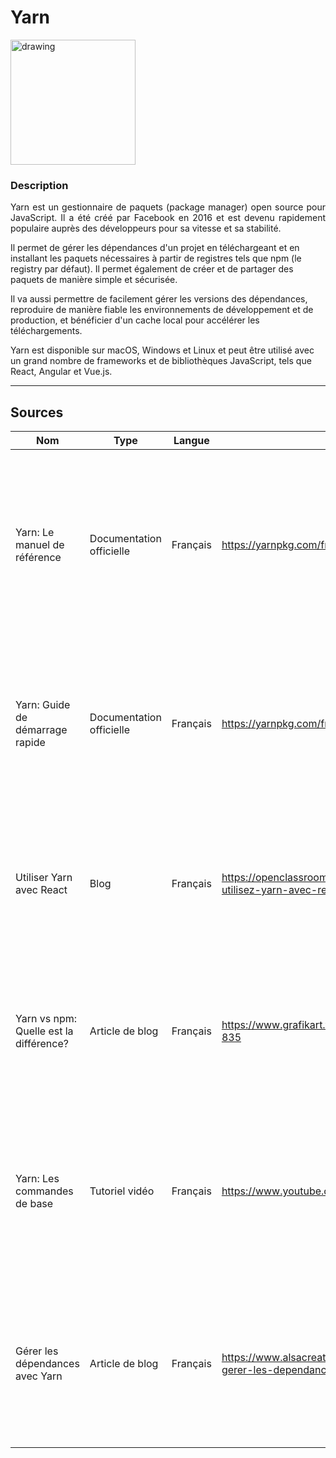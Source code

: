 # Yarn

<img src="https://upload.wikimedia.org/wikipedia/commons/thumb/1/11/Yarn-logo-kitten.svg/320px-Yarn-logo-kitten.svg.png" alt="drawing" width="200"/>

### Description

<p style="text-align: justify">
Yarn est un gestionnaire de paquets (package manager) open source pour JavaScript. Il a été créé par Facebook en 2016 et est devenu rapidement populaire auprès des développeurs pour sa vitesse et sa stabilité.

Il permet de gérer les dépendances d'un projet en téléchargeant et en installant les paquets nécessaires à partir de registres tels que npm (le registry par défaut). Il permet également de créer et de partager des paquets de manière simple et sécurisée.

Il va aussi permettre de facilement gérer les versions des dépendances, reproduire de manière fiable les environnements de développement et de production, et bénéficier d'un cache local pour accélérer les téléchargements.

Yarn est disponible sur macOS, Windows et Linux et peut être utilisé avec un grand nombre de frameworks et de bibliothèques JavaScript, tels que React, Angular et Vue.js.

<hr>

## Sources

Nom | Type                     | Langue   | Lien                                                                                                  | Description                                                                                                                 | Tags                                  | Note 
 --- |--------------------------|----------|-------------------------------------------------------------------------------------------------------|-----------------------------------------------------------------------------------------------------------------------------|---------------------------------------|------
Yarn: Le manuel de référence | Documentation officielle | Français | https://yarnpkg.com/fr/docs/ | Cette source fournit une documentation complète sur l'utilisation de Yarn en français, y compris les commandes de base, les configurations, les dépendances et bien plus encore. | Documentation officielle, manuel de référence, français | 10/10 |
Yarn: Guide de démarrage rapide | Documentation officielle | Français | https://yarnpkg.com/fr/docs/getting-started | Ce guide de démarrage rapide en français fournit une introduction rapide à Yarn et aux commandes de base nécessaires pour démarrer un projet. | Documentation officielle, démarrage rapide, français | 9/10 |
Utiliser Yarn avec React | Blog | Français | https://openclassrooms.com/fr/courses/6390246-utilisez-yarn-avec-react | Cet article de blog en français explique comment utiliser Yarn avec React pour gérer les dépendances et améliorer la gestion des projets. | Blog, React, français | 8/10 |
Yarn vs npm: Quelle est la différence? | Article de blog | Français | https://www.grafikart.fr/tutoriels/yarn-vs-npm-835 | Cet article de blog en français compare Yarn et npm et explique les différences entre les deux gestionnaires de paquets JavaScript. | Blog, npm, français | 7/10 |
Yarn: Les commandes de base | Tutoriel vidéo | Français | https://www.youtube.com/watch?v=U6BtU6vgN4g | Ce tutoriel vidéo en français présente les commandes de base de Yarn et comment les utiliser pour gérer les dépendances et les paquets de votre projet. | Tutoriel vidéo, commandes de base, français | 6/10 |
Gérer les dépendances avec Yarn | Article de blog | Français | https://www.alsacreations.com/article/lire/1744-gerer-les-dependances-avec-yarn.html | Cet article de blog en français explique comment utiliser Yarn pour gérer les dépendances de votre projet et comment résoudre les problèmes courants. | Blog, dépendances, français | 5/10 |
